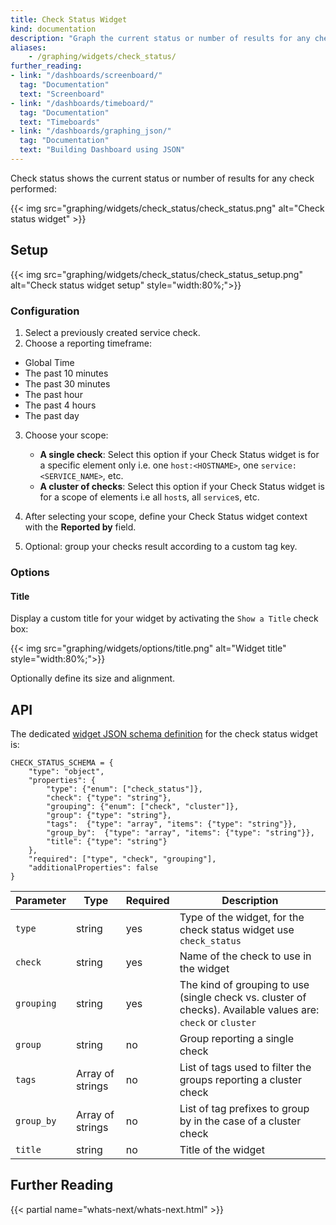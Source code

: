 ```yaml
---
title: Check Status Widget
kind: documentation
description: "Graph the current status or number of results for any check performed."
aliases:
    - /graphing/widgets/check_status/
further_reading:
- link: "/dashboards/screenboard/"
  tag: "Documentation"
  text: "Screenboard"
- link: "/dashboards/timeboard/"
  tag: "Documentation"
  text: "Timeboards"
- link: "/dashboards/graphing_json/"
  tag: "Documentation"
  text: "Building Dashboard using JSON"
---
```


Check status shows the current status or number of results for any check performed:

{{< img src="graphing/widgets/check_status/check_status.png" alt="Check status widget" >}}

## Setup

{{< img src="graphing/widgets/check_status/check_status_setup.png" alt="Check status widget setup"  style="width:80%;">}}

### Configuration

1. Select a previously created service check.
2. Choose a reporting timeframe:
  * Global Time
  * The past 10 minutes
  * The past 30 minutes
  * The past hour
  * The past 4 hours
  * The past day
3. Choose your scope:
    * **A single check**: Select this option if your Check Status widget is for a specific element only i.e. one `host:<HOSTNAME>`, one `service:<SERVICE_NAME>`, etc.
    * **A cluster of checks**: Select this option if your Check Status widget is for a scope of elements i.e all `host`s, all `service`s, etc.

4. After selecting your scope, define your Check Status widget context with the **Reported by** field.
5. Optional: group your checks result according to a custom tag key.

### Options

#### Title

Display a custom title for your widget by activating the `Show a Title` check box:

{{< img src="graphing/widgets/options/title.png" alt="Widget title"  style="width:80%;">}}

Optionally define its size and alignment.

## API

The dedicated [widget JSON schema definition][1] for the check status widget is:

```text
CHECK_STATUS_SCHEMA = {
    "type": "object",
    "properties": {
        "type": {"enum": ["check_status"]},
        "check": {"type": "string"},
        "grouping": {"enum": ["check", "cluster"]},
        "group": {"type": "string"},
        "tags":  {"type": "array", "items": {"type": "string"}},
        "group_by":  {"type": "array", "items": {"type": "string"}},
        "title": {"type": "string"}
    },
    "required": ["type", "check", "grouping"],
    "additionalProperties": false
}
```

| Parameter  | Type             | Required | Description                                                                                                  |
|------------|------------------|----------|--------------------------------------------------------------------------------------------------------------|
| `type`     | string           | yes      | Type of the widget, for the check status widget use `check_status`                                           |
| `check`    | string           | yes      | Name of the check to use in the widget                                                                       |
| `grouping` | string           | yes      | The kind of grouping to use (single check vs. cluster of checks). Available values are: `check` or `cluster` |
| `group`    | string           | no       | Group reporting a single check                                                                               |
| `tags`     | Array of strings | no       | List of tags used to filter the groups reporting a cluster check                                             |
| `group_by` | Array of strings | no       | List of tag prefixes to group by in the case of a cluster check                                              |
| `title`    | string           | no       | Title of the widget                                                                                          |

## Further Reading

{{< partial name="whats-next/whats-next.html" >}}

[1]: /dashboards/graphing_json/widget_json
